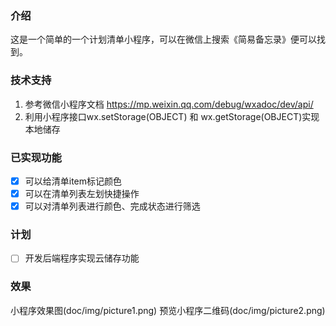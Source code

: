 ### 介绍
这是一个简单的一个计划清单小程序，可以在微信上搜索《简易备忘录》便可以找到。  

### 技术支持
1. 参考微信小程序文档 https://mp.weixin.qq.com/debug/wxadoc/dev/api/  
2. 利用小程序接口wx.setStorage(OBJECT) 和 wx.getStorage(OBJECT)实现本地储存

### 已实现功能
- [x] 可以给清单item标记颜色
- [x] 可以在清单列表左划快捷操作
- [x] 可以对清单列表进行颜色、完成状态进行筛选

### 计划
- [ ] 开发后端程序实现云储存功能

### 效果
小程序效果图(doc/img/picture1.png)
预览小程序二维码(doc/img/picture2.png)
